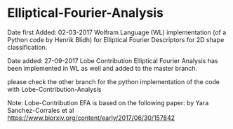 # Elliptical-Fourier-Analysis
Date first Added: 02-03-2017
Wolfram Language (WL) implementation (of a Python code by Henrik Blidh) for Elliptical Fourier Descriptors for 2D shape classification.

Date added: 27-09-2017
Lobe Contribution Elliptical Fourier Analysis has been implemented in WL as well and added to the master branch.

please check the other branch for the python implementation of the code with Lobe-Contribution-Analysis

Note: Lobe-Contribution EFA is based on the following paper: by Yara Sanchez-Corrales et al https://www.biorxiv.org/content/early/2017/06/30/157842



